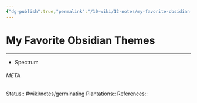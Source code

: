 ```yaml
---
{"dg-publish":true,"permalink":"/10-wiki/12-notes/my-favorite-obsidian-themes-20230308100421/"}
---
```


# My Favorite Obsidian Themes
---
- Spectrum



###### META
Status:: #wiki/notes/germinating 
Plantations:: 
References:: 

